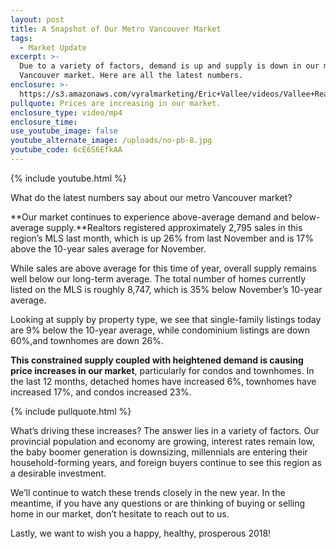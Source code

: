 ```yaml
---
layout: post
title: A Snapshot of Our Metro Vancouver Market
tags:
  - Market Update
excerpt: >-
  Due to a variety of factors, demand is up and supply is down in our metro
  Vancouver market. Here are all the latest numbers.
enclosure: >-
  https://s3.amazonaws.com/vyralmarketing/Eric+Vallee/videos/Vallee+Real+Estate-+A+Snapshot+of+Our+Metro+Vancouver+Market.mp4
pullquote: Prices are increasing in our market.
enclosure_type: video/mp4
enclosure_time:
use_youtube_image: false
youtube_alternate_image: /uploads/no-pb-8.jpg
youtube_code: 6cE6S6EfkAA
---
```



{% include youtube.html %}

What do the latest numbers say about our metro Vancouver market?

**Our market continues to experience above-average demand and below-average supply.**Realtors registered approximately 2,795 sales in this region’s MLS last month, which is up 26% from last November and is 17% above the 10-year sales average for November.

While sales are above average for this time of year, overall supply remains well below our long-term average. The total number of homes currently listed on the MLS is roughly 8,747, which is 35% below November’s 10-year average.

Looking at supply by property type, we see that single-family listings today are 9% below the 10-year average, while condominium listings are down 60%,and townhomes are down 26%.

**This constrained supply coupled with heightened demand is causing price increases in our market**, particularly for condos and townhomes. In the last 12 months, detached homes have increased 6%, townhomes have increased 17%, and condos increased 23%.

{% include pullquote.html %}

What’s driving these increases? The answer lies in a variety of factors. Our provincial population and economy are growing, interest rates remain low, the baby boomer generation is downsizing, millennials are entering their household-forming years, and foreign buyers continue to see this region as a desirable investment.

We’ll continue to watch these trends closely in the new year. In the meantime, if you have any questions or are thinking of buying or selling home in our market, don’t hesitate to reach out to us.

Lastly, we want to wish you a happy, healthy, prosperous 2018!